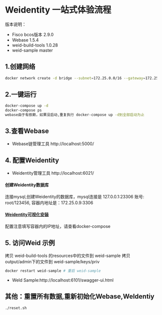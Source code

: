 
# Weidentity 一站式体验流程
版本说明：
* Fisco bcos版本 2.9.0
* Webase  1.5.4
* weid-build-tools  1.0.28
* weid-sample master

## 1.创建网络
```bash
docker network create -d bridge --subnet=172.25.0.0/16 --gateway=172.25.0.1 web_network
```
## 2.一键运行

```bash
docker-compose up -d
docker-compose ps
webase由于有依赖，如果没启动,重复执行 docker-compose up -d到全部启动为止
```



## 3.查看Webase

* Webase链管理工具 http://localhost:5000/

## 4. 配置Weidentity
* Weidentity管理工具 http://localhost:6021/
#### 创建Weidentity数据库
连接mysql,创建Weidentity的数据库，mysql连接是 127.0.0.1:23306  账号: root/123456, 容器内地址是：172.25.0.9:3306
#### [Weidentity可视化安装](https://weidentity.readthedocs.io/zh_CN/release-1.8.5/docs/deploy-via-web.html)
配置注意填写容器内的IP地址，请查看docker-compose




## 5. 访问Weid 示例
拷贝 weid-build-tools 的resources中的文件到 weid-sample
拷贝 output/admin下的文件到 weid-sample/keys/priv

```bash
docker restart weid-sample # 重启 weid-sample
```
* WeId Sample:http://localhost:6101/swagger-ui.html
## 其他：重置所有数据,重新初始化Webase,WeIdentiy
```bash
./reset.sh
```




